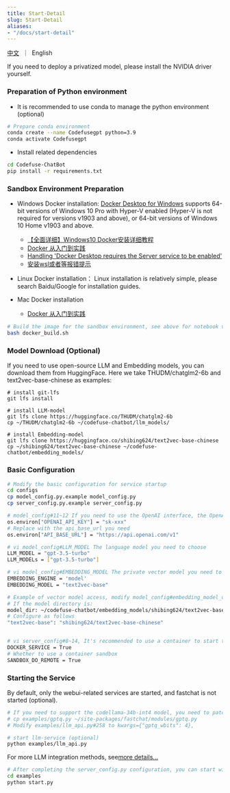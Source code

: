 ```yaml
---
title: Start-Detail
slug: Start-Detail
aliases:
- "/docs/start-detail"
---
```


<p align="left">
    <a href="/docs/start-detail-zh">中文</a>&nbsp ｜ &nbsp<a>English&nbsp </a>
</p>


If you need to deploy a privatized model, please install the NVIDIA driver yourself.

### Preparation of Python environment
- It is recommended to use conda to manage the python environment (optional)
```bash
# Prepare conda environment
conda create --name Codefusegpt python=3.9
conda activate Codefusegpt
```

- Install related dependencies
```bash
cd Codefuse-ChatBot
pip install -r requirements.txt
```

### Sandbox Environment Preparation
- Windows Docker installation:
[Docker Desktop for Windows](https://docs.docker.com/desktop/install/windows-install/) supports 64-bit versions of Windows 10 Pro with Hyper-V enabled (Hyper-V is not required for versions v1903 and above), or 64-bit versions of Windows 10 Home v1903 and above.
  - [【全面详细】Windows10 Docker安装详细教程](https://zhuanlan.zhihu.com/p/441965046)
  - [Docker 从入门到实践](https://yeasy.gitbook.io/docker_practice/install/windows)
  - [Handling 'Docker Desktop requires the Server service to be enabled'](https://blog.csdn.net/sunhy_csdn/article/details/106526991)
  - [安装wsl或者等报错提示](https://learn.microsoft.com/zh-cn/windows/wsl/install)

- Linux Docker installation：
Linux installation is relatively simple, please search Baidu/Google for installation guides.

- Mac Docker installation
  - [Docker 从入门到实践](https://yeasy.gitbook.io/docker_practice/install/mac)

```bash
# Build the image for the sandbox environment, see above for notebook version issues
bash docker_build.sh
```

### Model Download (Optional)

If you need to use open-source LLM and Embedding models, you can download them from HuggingFace.
Here we take THUDM/chatglm2-6b and text2vec-base-chinese as examples:

```
# install git-lfs
git lfs install

# install LLM-model
git lfs clone https://huggingface.co/THUDM/chatglm2-6b
cp ~/THUDM/chatglm2-6b ~/codefuse-chatbot/llm_models/

# install Embedding-model
git lfs clone https://huggingface.co/shibing624/text2vec-base-chinese
cp ~/shibing624/text2vec-base-chinese ~/codefuse-chatbot/embedding_models/
```



### Basic Configuration

```bash
# Modify the basic configuration for service startup
cd configs
cp model_config.py.example model_config.py
cp server_config.py.example server_config.py

# model_config#11~12 If you need to use the OpenAI interface, the OpenAI interface key
os.environ["OPENAI_API_KEY"] = "sk-xxx"
# Replace with the api_base_url you need
os.environ["API_BASE_URL"] = "https://api.openai.com/v1"

# vi model_config#LLM_MODEL The language model you need to choose
LLM_MODEL = "gpt-3.5-turbo"
LLM_MODELs = ["gpt-3.5-turbo"]

# vi model_config#EMBEDDING_MODEL The private vector model you need to choose
EMBEDDING_ENGINE = 'model'
EMBEDDING_MODEL = "text2vec-base"

# Example of vector model access, modify model_config#embedding_model_dict
# If the model directory is:
model_dir: ~/codefuse-chatbot/embedding_models/shibing624/text2vec-base-chinese
# Configure as follows
"text2vec-base": "shibing624/text2vec-base-chinese"


# vi server_config#8~14, It's recommended to use a container to start the service to prevent environment conflicts when installing other dependencies using the codeInterpreter feature
DOCKER_SERVICE = True
# Whether to use a container sandbox
SANDBOX_DO_REMOTE = True
```



### Starting the Service

By default, only the webui-related services are started, and fastchat is not started (optional).

```bash
# If you need to support the codellama-34b-int4 model, you need to patch fastchat
# cp examples/gptq.py ~/site-packages/fastchat/modules/gptq.py
# Modify examples/llm_api.py#258 to kwargs={"gptq_wbits": 4},

# start llm-service (optional)
python examples/llm_api.py
```
For more LLM integration methods, see[more details...](./fastchat.md)
<br>

```bash
# After completing the server_config.py configuration, you can start with one click
cd examples
python start.py
```